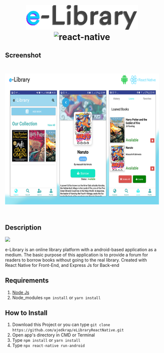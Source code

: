 <h1 align="center" > 
<img height="80" src="https://raw.githubusercontent.com/ajedkrap/library-react/master/logo.png" alt="logo" />
  <div/>
<img height="60" src="https://www.asapdevelopers.com/wp-content/uploads/2017/11/react-native-banner-1024x300-e1510060053599-1.png" alt="react-native" />
</h1>

## Screenshot
<br/>
<p align="center">
   <img width="640" height="427" src="https://raw.githubusercontent.com/ajedkrap/eLibraryReactNative/master/banner.png" alt="banner"/>
</p>  
<br/>

## Description
[![](https://img.shields.io/badge/React--Native-v0.62.2-blue)](https://github.com/facebook/react-native)
<div />
e-Library is an online library platform with a android-based application as a medium. The basic purpose of this application is to provide a forum for readers to borrow books without going to the real library. Created with React Native for Front-End, and Express Js for Back-end

<p align='justify'></p>

## Requirements

1. <a href="https://nodejs.org/en/download/">Node Js</a>
2. Node_modules `npm install` or `yarn install`

## How to Install

1. Download this Project or you can type `git clone https://github.com/ajedkrap/eLibraryReactNative.git`
2. Open app's directory in CMD or Terminal
3. Type `npm install` or `yarn install`
4. Type `npx react-native run-android`
